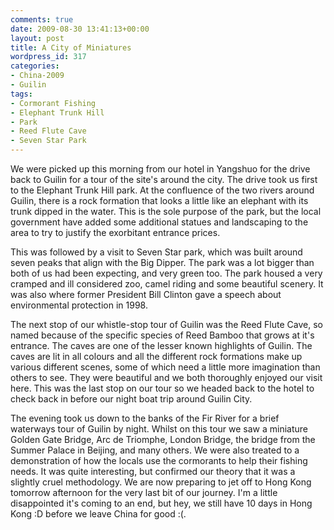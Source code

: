 ```yaml
---
comments: true
date: 2009-08-30 13:41:13+00:00
layout: post
title: A City of Miniatures
wordpress_id: 317
categories:
- China-2009
- Guilin
tags:
- Cormorant Fishing
- Elephant Trunk Hill
- Park
- Reed Flute Cave
- Seven Star Park
---
```


We were picked up this morning from our hotel in Yangshuo for the drive back to Guilin for a tour of the site's around the city. The drive took us first to the Elephant Trunk Hill park. At the confluence of the two rivers around Guilin, there is a rock formation that looks a little like an elephant with its trunk dipped in the water. This is the sole purpose of the park, but the local government have added some additional statues and landscaping to the area to try to justify the exorbitant entrance prices.<!-- more -->

[](http://travel.perry-online.me.uk/files/2012/08/sfpgMjAwOS8yMDA5LjA4LjA1IC0gMjAwOS4wOS4xMSBUb3VyIG9mIENoaW5hLzIwMDkuMDguMjYgLSAyMDA5LjA4LjMxIEd1aWxpbiAmIFlhbmdzaHVvLypJTUdfNDM5MC5KUEcqKmltYWdlZm9ybSoqMjYzZjBkMDQxMDM0NGM1YTk1YTJiNDY2N2FmNTdkZWU.jpg)This was followed by a visit to Seven Star park, which was built around seven peaks that align with the Big Dipper. The park was a lot bigger than both of us had been expecting, and very green too. The park housed a very cramped and ill considered zoo, camel riding and some beautiful scenery. It was also where former President Bill Clinton gave a speech about environmental protection in 1998.

The next stop of our whistle-stop tour of Guilin was the Reed Flute Cave, so named because of the specific species of Reed Bamboo that grows at it's entrance. The caves are one of the lesser known highlights of Guilin. The caves are lit in all colours and all the different rock formations make up various different scenes, some of which need a little more imagination than others to see. They were beautiful and we both thoroughly enjoyed our visit here. This was the last stop on our tour so we headed back to the hotel to check back in before our night boat trip around Guilin City.


The evening took us down to the banks of the Fir River for a brief waterways tour of Guilin by night. Whilst on this tour we saw a miniature Golden Gate Bridge, Arc de Triomphe, London Bridge, the bridge from the Summer Palace in Beijing, and many others. We were also treated to a demonstration of how the locals use the cormorants to help their fishing needs. It was quite interesting, but confirmed our theory that it was a slightly cruel methodology. We are now preparing to jet off to Hong Kong tomorrow afternoon for the very last bit of our journey. I'm a little disappointed it's coming to an end, but hey, we still have 10 days in Hong Kong :D before we leave China for good :(.

